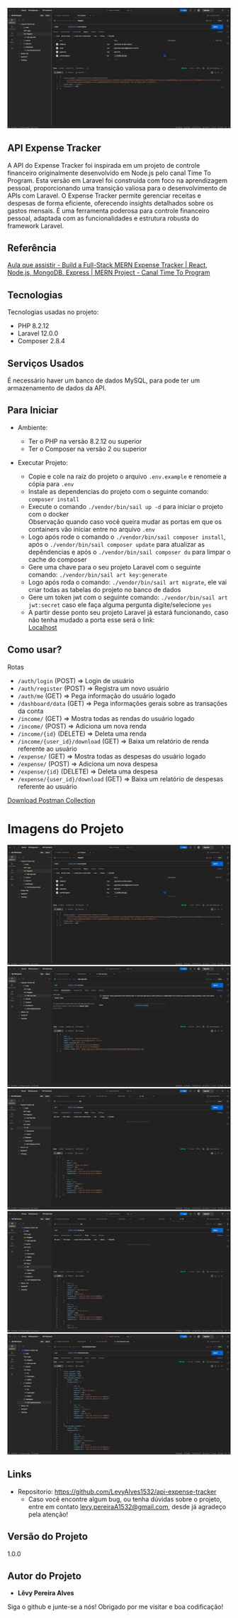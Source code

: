 ![Imagem inicial do projeto](https://github.com/LevyAlves1532/api-expense-tracker/blob/master/readme/register.jpg)

## API Expense Tracker
A API do Expense Tracker foi inspirada em um projeto de controle financeiro originalmente desenvolvido em Node.js pelo canal Time To Program. Esta versão em Laravel foi construída com foco na aprendizagem pessoal, proporcionando uma transição valiosa para o desenvolvimento de APIs com Laravel. O Expense Tracker permite gerenciar receitas e despesas de forma eficiente, oferecendo insights detalhados sobre os gastos mensais. É uma ferramenta poderosa para controle financeiro pessoal, adaptada com as funcionalidades e estrutura robusta do framework Laravel.

## Referência
[Aula que assistir - Build a Full-Stack MERN Expense Tracker | React, Node.js, MongoDB, Express | MERN Project - Canal Time To Program](https://www.youtube.com/watch?v=PQnbtnsYUho)

## Tecnologias

Tecnologias usadas no projeto:

  * PHP 8.2.12
  * Laravel 12.0.0
  * Composer 2.8.4

## Serviços Usados

É necessário haver um banco de dados MySQL, para pode ter um armazenamento de dados da API.

## Para Iniciar

  * Ambiente:
    - Ter o PHP na versão 8.2.12 ou superior
    - Ter o Composer na versão 2 ou superior
  
  * Executar Projeto:
    - Copie e cole na raiz do projeto o arquivo `.env.example` e renomeie a cópia para `.env`
    - Instale as dependencias do projeto com o seguinte comando: `composer install`
    - Execute o comando `./vendor/bin/sail up -d` para iniciar o projeto com o docker<br/>
    Observação quando caso você queira mudar as portas em que os containers vão iniciar entre no arquivo `.env`
    - Logo após rode o comando o `./vendor/bin/sail composer install`, após o `./vendor/bin/sail composer update` para atualizar as depêndencias e após o `./vendor/bin/sail composer du` para limpar o cache do composer
    - Gere uma chave para o seu projeto Laravel com o seguinte comando: `./vendor/bin/sail art key:generate`
    - Logo após roda o comando: `./vendor/bin/sail art migrate`, ele vai criar todas as tabelas do projeto no banco de dados
    - Gere um token jwt com o seguinte comando: `./vendor/bin/sail art jwt:secret` caso ele faça alguma pergunta digite/selecione `yes`
    - A partir desse ponto seu projeto Laravel já estará funcionando, caso não tenha mudado a porta esse será o link:<br />
    [Localhost](http://localhost/)

## Como usar?

Rotas

* `/auth/login` (POST) => Login de usuário
* `/auth/register` (POST) => Registra um novo usuário
* `/auth/me` (GET) => Pega informação do usuário logado
* `/dashboard/data` (GET) => Pega informações gerais sobre as transações da conta
* `/income/` (GET) => Mostra todas as rendas do usuário logado
* `/income/` (POST) => Adiciona um nova renda
* `/income/{id}` (DELETE) => Deleta uma renda
* `/income/{user_id}/download` (GET) => Baixa um relatório de renda referente ao usuário
* `/expense/` (GET) => Mostra todas as despesas do usuário logado
* `/expense/` (POST) => Adiciona um nova despesa
* `/expense/{id}` (DELETE) => Deleta uma despesa
* `/expense/{user_id}/download` (GET) => Baixa um relatório de despesas referente ao usuário

[Download Postman Collection](https://github.com/LevyAlves1532/api-expense-tracker/blob/master/readme/expense_tracker_api.postman_collection)

# Imagens do Projeto
![Rota de cadastro](https://github.com/LevyAlves1532/api-expense-tracker/blob/master/readme/register.jpg)
![Rota para consultar meus dados](https://github.com/LevyAlves1532/api-expense-tracker/blob/master/readme/me.jpg)
![Rota de visualização das rendas](https://github.com/LevyAlves1532/api-expense-tracker/blob/master/readme/get_all_income.jpg)
![Rota de visualização das despesas](https://github.com/LevyAlves1532/api-expense-tracker/blob/master/readme/get_all_expense.jpg)
![Rota de visualização de dados gerais](https://github.com/LevyAlves1532/api-expense-tracker/blob/master/readme/get_dashboard_data.jpg)

## Links

  * Repositorio: https://github.com/LevyAlves1532/api-expense-tracker
    - Caso você encontre algum bug, ou tenha dúvidas sobre o projeto, entre em contato levy.pereiraA1532@gmail.com, desde já agradeço pela atenção!

  ## Versão do Projeto

  1.0.0

  ## Autor do Projeto

  * **Lêvy Pereira Alves**

  Siga o github e junte-se a nós!
  Obrigado por me visitar e boa codificação!
